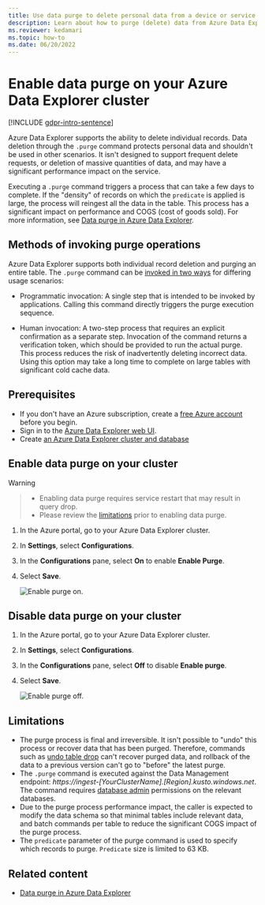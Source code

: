 ```yaml
---
title: Use data purge to delete personal data from a device or service in Azure Data Explorer
description: Learn about how to purge (delete) data from Azure Data Explorer using data purge.
ms.reviewer: kedamari
ms.topic: how-to
ms.date: 06/20/2022
---
```


# Enable data purge on your Azure Data Explorer cluster

[!INCLUDE [gdpr-intro-sentence](includes/gdpr-intro-sentence.md)]

Azure Data Explorer supports the ability to delete individual records. Data deletion through the `.purge` command protects personal data and shouldn't be used in other scenarios. It isn't designed to support frequent delete requests, or deletion of massive quantities of data, and may have a significant performance impact on the service.

Executing a `.purge` command triggers a process that can take a few days to complete. If the "density" of records on which the `predicate` is applied is large, the process will reingest all the data in the table. This process has a significant impact on performance and COGS (cost of goods sold). For more information, see [Data purge in Azure Data Explorer](kusto/concepts/data-purge.md).

## Methods of invoking purge operations

Azure Data Explorer supports both individual record deletion and purging an entire table. The `.purge` command can be [invoked in two ways](kusto/concepts/data-purge.md#purge-table-tablename-records-command) for differing usage scenarios:

* Programmatic invocation: A single step that is intended to be invoked by applications. Calling this command directly triggers the purge execution sequence.

* Human invocation: A two-step process that requires an explicit confirmation as a separate step. Invocation of the command returns a verification token, which should be provided to run the actual purge. This process reduces the risk of inadvertently deleting incorrect data. Using this option may take a long time to complete on large tables with significant cold cache data.

## Prerequisites

* If you don't have an Azure subscription, create a [free Azure account](https://azure.microsoft.com/free/) before you begin.
* Sign in to the [Azure Data Explorer web UI](https://dataexplorer.azure.com/).
* Create [an Azure Data Explorer cluster and database](create-cluster-and-database.md)

## Enable data purge on your cluster

> [!WARNING]

> * Enabling data purge requires service restart that may result in query drop.
> * Please review the [limitations](#limitations) prior to enabling data purge.

1. In the Azure portal, go to your Azure Data Explorer cluster.
1. In **Settings**, select **Configurations**.
1. In the **Configurations** pane, select **On** to enable **Enable Purge**.
1. Select **Save**.

    ![Enable purge on.](media/data-purge-portal/enable-purge-on.png)

## Disable data purge on your cluster

1. In the Azure portal, go to your Azure Data Explorer cluster.
1. In **Settings**, select **Configurations**.
1. In the **Configurations** pane, select **Off** to disable **Enable purge**.
1. Select **Save**.

    ![Enable purge off.](media/data-purge-portal/enable-purge-off.png)

## Limitations

* The purge process is final and irreversible. It isn't possible to "undo" this process or recover data that has been purged. Therefore, commands such as [undo table drop](kusto/management/undo-drop-table-command.md) can't recover purged data, and rollback of the data to a previous version can't go to "before" the latest purge.
* The `.purge` command is executed against the Data Management endpoint: *https://ingest-[YourClusterName].[Region].kusto.windows.net*. The command requires [database admin](kusto/access-control/role-based-access-control.md) permissions on the relevant databases.
* Due to the purge process performance impact, the caller is expected to modify the data schema so that minimal tables include relevant data, and batch commands per table to reduce the significant COGS impact of the purge process.
* The `predicate` parameter of the purge command is used to specify which records to purge. `Predicate` size is limited to 63 KB.

## Related content

* [Data purge in Azure Data Explorer](kusto/concepts/data-purge.md)
